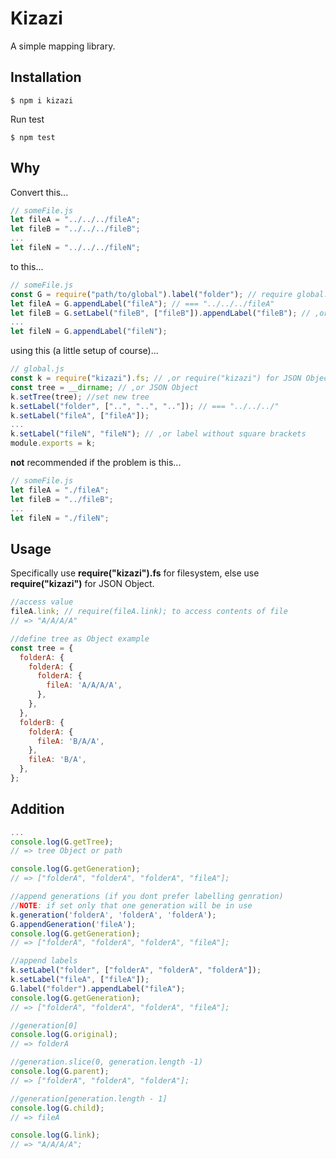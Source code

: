 # Kizazi

A simple mapping library.

## Installation

```shell
$ npm i kizazi
```

Run test

```shell
$ npm test
```

## Why

Convert this...

```js
// someFile.js
let fileA = "../../../fileA";
let fileB = "../../../fileB";
...
let fileN = "../../../fileN";
```

to this...

```js
// someFile.js
const G = require("path/to/global").label("folder"); // require global.js
let fileA = G.appendLabel("fileA"); // === "../../../fileA"
let fileB = G.setLabel("fileB", ["fileB"]).appendLabel("fileB"); // ,or set and append label here
...
let fileN = G.appendLabel("fileN");
```

using this (a little setup of course)...

```js
// global.js
const k = require("kizazi").fs; // ,or require("kizazi") for JSON Object
const tree = __dirname; // ,or JSON Object
k.setTree(tree); //set new tree
k.setLabel("folder", ["..", "..", ".."]); // === "../../../"
k.setLabel("fileA", ["fileA"]);
...
k.setLabel("fileN", "fileN"); // ,or label without square brackets
module.exports = k;
```

**not** recommended if the problem is this...

```js
// someFile.js
let fileA = "./fileA";
let fileB = "../fileB";
...
let fileN = "./fileN";
```

## Usage

Specifically use **require("kizazi").fs** for filesystem, else use **require("kizazi")** for JSON Object.

```js
//access value
fileA.link; // require(fileA.link); to access contents of file
// => "A/A/A/A"
```

```js
//define tree as Object example
const tree = {
  folderA: {
    folderA: {
      folderA: {
        fileA: 'A/A/A/A',
      },
    },
  },
  folderB: {
    folderA: {
      fileA: 'B/A/A',
    },
    fileA: 'B/A',
  },
};
```

## Addition

```js
...
console.log(G.getTree);
// => tree Object or path

console.log(G.getGeneration);
// => ["folderA", "folderA", "folderA", "fileA"];

//append generations (if you dont prefer labelling genration)
//NOTE: if set only that one generation will be in use
k.generation('folderA', 'folderA', 'folderA');
G.appendGeneration('fileA');
console.log(G.getGeneration);
// => ["folderA", "folderA", "folderA", "fileA"];

//append labels
k.setLabel("folder", ["folderA", "folderA", "folderA"]);
k.setLabel("fileA", ["fileA"]);
G.label("folder").appendLabel("fileA");
console.log(G.getGeneration);
// => ["folderA", "folderA", "folderA", "fileA"];

//generation[0]
console.log(G.original);
// => folderA

//generation.slice(0, generation.length -1)
console.log(G.parent);
// => ["folderA", "folderA", "folderA"];

//generation[generation.length - 1]
console.log(G.child);
// => fileA

console.log(G.link);
// => "A/A/A/A";
```

